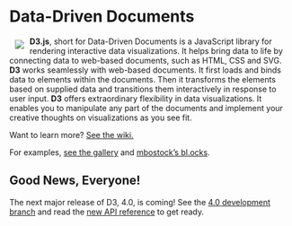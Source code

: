# Data-Driven Documents

<a href="https://d3js.org"><img src="https://d3js.org/logo.svg" align="left" hspace="10" vspace="6"></a>

**D3.js**, short for Data-Driven Documents is a JavaScript library for rendering interactive data visualizations. It helps bring data to life by connecting data to web-based documents, such as HTML, CSS and SVG. **D3** works seamlessly with web-based documents. It first loads and binds data to elements within the documents. Then it transforms the elements based on supplied data and transitions them interactively in response to user input. **D3** offers extraordinary flexibility in data visualizations. It enables you to manipulate any part of the documents and implement your creative thoughts on visualizations as you see fit.


Want to learn more? [See the wiki.](https://github.com/mbostock/d3/wiki)

For examples, [see the gallery](https://github.com/mbostock/d3/wiki/Gallery) and [mbostock’s bl.ocks](http://bl.ocks.org/mbostock).

## Good News, Everyone!

The next major release of D3, 4.0, is coming! See the [4.0 development branch](https://github.com/mbostock/d3/tree/4) and read the [new API reference](https://github.com/mbostock/d3/blob/4/README.md) to get ready.
